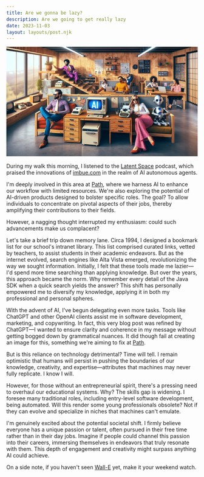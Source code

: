 ```yaml
---
title: Are we gonna be lazy?
description: Are we going to get really lazy
date: 2023-11-03
layout: layouts/post.njk
---
```


![Lazy chilling office](/img/posts/2023/lazy-office.jpg "A lazy office (generated with DallE)")

During my walk this morning, I listened to the [Latent Space](https://www.latent.space/podcast) podcast, which praised the innovations of [imbue.com](https://imbue.com/) in the realm of AI autonomous agents.

I'm deeply involved in this area at [Path](https://path.dev), where we harness AI to enhance our workflow with limited resources. We're also exploring the potential of AI-driven products designed to bolster specific roles. The goal? To allow individuals to concentrate on pivotal aspects of their jobs, thereby amplifying their contributions to their fields.

However, a nagging thought interrupted my enthusiasm: could such advancements make us complacent?

Let's take a brief trip down memory lane. Circa 1994, I designed a bookmark list for our school's intranet library. This list comprised curated links, vetted by teachers, to assist students in their academic endeavors. But as the internet evolved, search engines like Alta Vista emerged, revolutionizing the way we sought information. Initially, I felt that these tools made me lazier—I'd spend more time searching than applying knowledge. But over the years, this approach became the norm. Why remember every detail of the Java SDK when a quick search yields the answer? This shift has personally empowered me to diversify my knowledge, applying it in both my professional and personal spheres.

With the advent of AI, I've begun delegating even more tasks. Tools like ChatGPT and other OpenAI clients assist me in software development, marketing, and copywriting. In fact, this very blog post was refined by ChatGPT—I wanted to ensure clarity and coherence in my message without getting bogged down by grammatical nuances. It did though fail at creating an image for this, something we're aiming to fix at [Path](https://path.dev).

But is this reliance on technology detrimental? Time will tell. I remain optimistic that humans will persist in pushing the boundaries of our knowledge, creativity, and expertise—attributes that machines may never fully replicate. I know I will.

However, for those without an entrepreneurial spirit, there's a pressing need to overhaul our educational systems. Why? The skills gap is widening. I foresee many traditional roles, including entry-level software development, being automated. Will this render some young professionals obsolete? Not if they can evolve and specialize in niches that machines can't emulate.

I'm genuinely excited about the potential societal shift. I firmly believe everyone has a unique passion or talent, often pursued in their free time rather than in their day jobs. Imagine if people could channel this passion into their careers, immersing themselves in endeavors that truly resonate with them. This depth of engagement and creativity might surpass anything AI could achieve.

On a side note, if you haven't seen [Wall-E](https://www.pixar.com/feature-films/walle) yet, make it your weekend watch.
